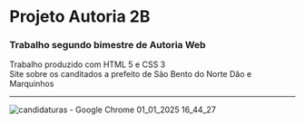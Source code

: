 # Projeto Autoria 2B

### Trabalho segundo bimestre de Autoria Web

Trabalho produzido com HTML 5 e CSS 3<br>
Site sobre os canditados a prefeito de São Bento do Norte Dão e Marquinhos
***

![candidaturas - Google Chrome 01_01_2025 16_44_27](https://github.com/user-attachments/assets/0dca81a9-9cfc-4258-af12-88f1814f4a08)
